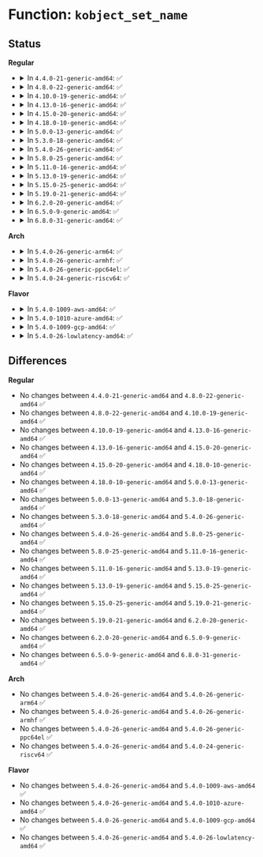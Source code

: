 # Function: <code>kobject_set_name</code>

## Status
<b>Regular</b>
<ul>
<li>
<details>
<summary>In <code>4.4.0-21-generic-amd64</code>: ✅</summary>

```c
int kobject_set_name(struct kobject * kobj, const char * fmt, void (anon))
```

```json
{
  "name": "kobject_set_name",
  "collision_type": "Unique Global",
  "inline_type": "No",
  "funcs": [
    {
      "addr": 18446744071582957104,
      "name": "kobject_set_name",
      "external": true,
      "loc": "lib/kobject.c:300",
      "file": "lib/kobject.c",
      "inline": "seen, unknown",
      "caller_inline": [],
      "caller_func": [
        "fs/char_dev.c:__register_chrdev",
        "fs/ext4/sysfs.c:ext4_init_sysfs",
        "lib/kobject.c:kset_create_and_add",
        "drivers/base/bus.c:bus_register",
        "drivers/base/class.c:__class_register"
      ]
    }
  ],
  "symbols": [
    {
      "addr": 18446744071582957104,
      "name": "kobject_set_name",
      "section": ".text",
      "bind": "STB_GLOBAL",
      "size": 101
    }
  ]
}
```
</details>
</li>
<li>
<details>
<summary>In <code>4.8.0-22-generic-amd64</code>: ✅</summary>

```c
int kobject_set_name(struct kobject * kobj, const char * fmt, void (anon))
```

```json
{
  "name": "kobject_set_name",
  "collision_type": "Unique Global",
  "inline_type": "No",
  "funcs": [
    {
      "addr": 18446744071583244752,
      "name": "kobject_set_name",
      "external": true,
      "loc": "lib/kobject.c:300",
      "file": "lib/kobject.c",
      "inline": "seen, unknown",
      "caller_inline": [],
      "caller_func": [
        "fs/char_dev.c:__register_chrdev",
        "fs/ext4/sysfs.c:ext4_init_sysfs",
        "lib/kobject.c:kset_create_and_add",
        "drivers/base/bus.c:bus_register",
        "drivers/base/class.c:__class_register"
      ]
    }
  ],
  "symbols": [
    {
      "addr": 18446744071583244752,
      "name": "kobject_set_name",
      "section": ".text",
      "bind": "STB_GLOBAL",
      "size": 101
    }
  ]
}
```
</details>
</li>
<li>
<details>
<summary>In <code>4.10.0-19-generic-amd64</code>: ✅</summary>

```c
int kobject_set_name(struct kobject * kobj, const char * fmt, void (anon))
```

```json
{
  "name": "kobject_set_name",
  "collision_type": "Unique Global",
  "inline_type": "No",
  "funcs": [
    {
      "addr": 18446744071583360064,
      "name": "kobject_set_name",
      "external": true,
      "loc": "lib/kobject.c:300",
      "file": "lib/kobject.c",
      "inline": "seen, unknown",
      "caller_inline": [],
      "caller_func": [
        "fs/char_dev.c:__register_chrdev",
        "fs/ext4/sysfs.c:ext4_init_sysfs",
        "lib/kobject.c:kset_create_and_add",
        "drivers/base/bus.c:bus_register",
        "drivers/base/class.c:__class_register"
      ]
    }
  ],
  "symbols": [
    {
      "addr": 18446744071583360064,
      "name": "kobject_set_name",
      "section": ".text",
      "bind": "STB_GLOBAL",
      "size": 101
    }
  ]
}
```
</details>
</li>
<li>
<details>
<summary>In <code>4.13.0-16-generic-amd64</code>: ✅</summary>

```c
int kobject_set_name(struct kobject * kobj, const char * fmt, void (anon))
```

```json
{
  "name": "kobject_set_name",
  "collision_type": "Unique Global",
  "inline_type": "No",
  "funcs": [
    {
      "addr": 18446744071588210400,
      "name": "kobject_set_name",
      "external": true,
      "loc": "lib/kobject.c:300",
      "file": "lib/kobject.c",
      "inline": "seen, unknown",
      "caller_inline": [],
      "caller_func": [
        "fs/char_dev.c:__register_chrdev",
        "fs/ext4/sysfs.c:ext4_init_sysfs",
        "drivers/base/bus.c:bus_register",
        "drivers/base/class.c:__class_register",
        "lib/kobject.c:kset_create_and_add"
      ]
    }
  ],
  "symbols": [
    {
      "addr": 18446744071588210400,
      "name": "kobject_set_name",
      "section": ".text",
      "bind": "STB_GLOBAL",
      "size": 101
    }
  ]
}
```
</details>
</li>
<li>
<details>
<summary>In <code>4.15.0-20-generic-amd64</code>: ✅</summary>

```c
int kobject_set_name(struct kobject * kobj, const char * fmt, void (anon))
```

```json
{
  "name": "kobject_set_name",
  "collision_type": "Unique Global",
  "inline_type": "No",
  "funcs": [
    {
      "addr": 18446744071588759968,
      "name": "kobject_set_name",
      "external": true,
      "loc": "lib/kobject.c:300",
      "file": "lib/kobject.c",
      "inline": "seen, unknown",
      "caller_inline": [],
      "caller_func": [
        "fs/char_dev.c:__register_chrdev",
        "fs/ext4/sysfs.c:ext4_init_sysfs",
        "drivers/base/bus.c:bus_register",
        "drivers/base/class.c:__class_register",
        "lib/kobject.c:kset_create_and_add"
      ]
    }
  ],
  "symbols": [
    {
      "addr": 18446744071588759968,
      "name": "kobject_set_name",
      "section": ".text",
      "bind": "STB_GLOBAL",
      "size": 101
    }
  ]
}
```
</details>
</li>
<li>
<details>
<summary>In <code>4.18.0-10-generic-amd64</code>: ✅</summary>

```c
int kobject_set_name(struct kobject * kobj, const char * fmt, void (anon))
```

```json
{
  "name": "kobject_set_name",
  "collision_type": "Unique Global",
  "inline_type": "No",
  "funcs": [
    {
      "addr": 18446744071589138336,
      "name": "kobject_set_name",
      "external": true,
      "loc": "lib/kobject.c:316",
      "file": "lib/kobject.c",
      "inline": "seen, unknown",
      "caller_inline": [],
      "caller_func": [
        "fs/char_dev.c:__register_chrdev",
        "drivers/base/bus.c:bus_register",
        "drivers/base/class.c:__class_register",
        "lib/kobject.c:kset_create_and_add"
      ]
    }
  ],
  "symbols": [
    {
      "addr": 18446744071589138336,
      "name": "kobject_set_name",
      "section": ".text",
      "bind": "STB_GLOBAL",
      "size": 101
    }
  ]
}
```
</details>
</li>
<li>
<details>
<summary>In <code>5.0.0-13-generic-amd64</code>: ✅</summary>

```c
int kobject_set_name(struct kobject * kobj, const char * fmt, void (anon))
```

```json
{
  "name": "kobject_set_name",
  "collision_type": "Unique Global",
  "inline_type": "No",
  "funcs": [
    {
      "addr": 18446744071589373184,
      "name": "kobject_set_name",
      "external": true,
      "loc": "lib/kobject.c:316",
      "file": "lib/kobject.c",
      "inline": "seen, unknown",
      "caller_inline": [],
      "caller_func": [
        "fs/char_dev.c:__register_chrdev",
        "drivers/base/bus.c:bus_register",
        "drivers/base/class.c:__class_register",
        "lib/kobject.c:kset_create_and_add"
      ]
    }
  ],
  "symbols": [
    {
      "addr": 18446744071589373184,
      "name": "kobject_set_name",
      "section": ".text",
      "bind": "STB_GLOBAL",
      "size": 101
    }
  ]
}
```
</details>
</li>
<li>
<details>
<summary>In <code>5.3.0-18-generic-amd64</code>: ✅</summary>

```c
int kobject_set_name(struct kobject * kobj, const char * fmt, void (anon))
```

```json
{
  "name": "kobject_set_name",
  "collision_type": "Unique Global",
  "inline_type": "No",
  "funcs": [
    {
      "addr": 18446744071589830240,
      "name": "kobject_set_name",
      "external": true,
      "loc": "lib/kobject.c:324",
      "file": "lib/kobject.c",
      "inline": "seen, unknown",
      "caller_inline": [],
      "caller_func": [
        "fs/char_dev.c:__register_chrdev",
        "drivers/base/bus.c:bus_register",
        "drivers/base/class.c:__class_register",
        "lib/kobject.c:kset_create_and_add"
      ]
    }
  ],
  "symbols": [
    {
      "addr": 18446744071589830240,
      "name": "kobject_set_name",
      "section": ".text",
      "bind": "STB_GLOBAL",
      "size": 101
    }
  ]
}
```
</details>
</li>
<li>
<details>
<summary>In <code>5.4.0-26-generic-amd64</code>: ✅</summary>

```c
int kobject_set_name(struct kobject * kobj, const char * fmt, void (anon))
```

```json
{
  "name": "kobject_set_name",
  "collision_type": "Unique Global",
  "inline_type": "No",
  "funcs": [
    {
      "addr": 18446744071590056384,
      "name": "kobject_set_name",
      "external": true,
      "loc": "lib/kobject.c:324",
      "file": "lib/kobject.c",
      "inline": "seen, unknown",
      "caller_inline": [],
      "caller_func": [
        "fs/char_dev.c:__register_chrdev",
        "drivers/base/bus.c:bus_register",
        "drivers/base/class.c:__class_register",
        "drivers/base/power/wakeup_stats.c:wakeup_source_device_create",
        "lib/kobject.c:kset_create_and_add"
      ]
    }
  ],
  "symbols": [
    {
      "addr": 18446744071590056384,
      "name": "kobject_set_name",
      "section": ".text",
      "bind": "STB_GLOBAL",
      "size": 101
    }
  ]
}
```
</details>
</li>
<li>
<details>
<summary>In <code>5.8.0-25-generic-amd64</code>: ✅</summary>

```c
int kobject_set_name(struct kobject * kobj, const char * fmt, void (anon))
```

```json
{
  "name": "kobject_set_name",
  "collision_type": "Unique Global",
  "inline_type": "No",
  "funcs": [
    {
      "addr": 18446744071585052416,
      "name": "kobject_set_name",
      "external": true,
      "loc": "lib/kobject.c:324",
      "file": "lib/kobject.c",
      "inline": "seen, unknown",
      "caller_inline": [],
      "caller_func": [
        "fs/char_dev.c:__register_chrdev",
        "lib/kobject.c:kset_create_and_add",
        "drivers/base/bus.c:bus_register",
        "drivers/base/class.c:__class_register",
        "drivers/base/power/wakeup_stats.c:wakeup_source_device_create"
      ]
    }
  ],
  "symbols": [
    {
      "addr": 18446744071585052416,
      "name": "kobject_set_name",
      "section": ".text",
      "bind": "STB_GLOBAL",
      "size": 101
    }
  ]
}
```
</details>
</li>
<li>
<details>
<summary>In <code>5.11.0-16-generic-amd64</code>: ✅</summary>

```c
int kobject_set_name(struct kobject * kobj, const char * fmt, void (anon))
```

```json
{
  "name": "kobject_set_name",
  "collision_type": "Unique Global",
  "inline_type": "No",
  "funcs": [
    {
      "addr": 18446744071585202208,
      "name": "kobject_set_name",
      "external": true,
      "loc": "lib/kobject.c:324",
      "file": "lib/kobject.c",
      "inline": "seen, unknown",
      "caller_inline": [],
      "caller_func": [
        "fs/char_dev.c:__register_chrdev",
        "lib/kobject.c:kset_create_and_add",
        "drivers/base/bus.c:bus_register",
        "drivers/base/class.c:__class_register",
        "drivers/base/power/wakeup_stats.c:wakeup_source_device_create"
      ]
    }
  ],
  "symbols": [
    {
      "addr": 18446744071585202208,
      "name": "kobject_set_name",
      "section": ".text",
      "bind": "STB_GLOBAL",
      "size": 101
    }
  ]
}
```
</details>
</li>
<li>
<details>
<summary>In <code>5.13.0-19-generic-amd64</code>: ✅</summary>

```c
int kobject_set_name(struct kobject * kobj, const char * fmt, void (anon))
```

```json
{
  "name": "kobject_set_name",
  "collision_type": "Unique Global",
  "inline_type": "No",
  "funcs": [
    {
      "addr": 18446744071585085280,
      "name": "kobject_set_name",
      "external": true,
      "loc": "lib/kobject.c:324",
      "file": "lib/kobject.c",
      "inline": "seen, unknown",
      "caller_inline": [],
      "caller_func": [
        "fs/char_dev.c:__register_chrdev",
        "lib/kobject.c:kset_create_and_add",
        "drivers/base/bus.c:bus_register",
        "drivers/base/class.c:__class_register"
      ]
    }
  ],
  "symbols": [
    {
      "addr": 18446744071585085280,
      "name": "kobject_set_name",
      "section": ".text",
      "bind": "STB_GLOBAL",
      "size": 101
    }
  ]
}
```
</details>
</li>
<li>
<details>
<summary>In <code>5.15.0-25-generic-amd64</code>: ✅</summary>

```c
int kobject_set_name(struct kobject * kobj, const char * fmt, void (anon))
```

```json
{
  "name": "kobject_set_name",
  "collision_type": "Unique Global",
  "inline_type": "No",
  "funcs": [
    {
      "addr": 18446744071585532208,
      "name": "kobject_set_name",
      "external": true,
      "loc": "lib/kobject.c:324",
      "file": "lib/kobject.c",
      "inline": "seen, unknown",
      "caller_inline": [],
      "caller_func": [
        "fs/char_dev.c:__register_chrdev",
        "lib/kobject.c:kset_create_and_add",
        "drivers/base/bus.c:bus_register",
        "drivers/base/class.c:__class_register"
      ]
    }
  ],
  "symbols": [
    {
      "addr": 18446744071585532208,
      "name": "kobject_set_name",
      "section": ".text",
      "bind": "STB_GLOBAL",
      "size": 101
    }
  ]
}
```
</details>
</li>
<li>
<details>
<summary>In <code>5.19.0-21-generic-amd64</code>: ✅</summary>

```c
int kobject_set_name(struct kobject * kobj, const char * fmt, void (anon))
```

```json
{
  "name": "kobject_set_name",
  "collision_type": "Unique Global",
  "inline_type": "No",
  "funcs": [
    {
      "addr": 18446744071586686048,
      "name": "kobject_set_name",
      "external": true,
      "loc": "lib/kobject.c:292",
      "file": "lib/kobject.c",
      "inline": "seen, unknown",
      "caller_inline": [],
      "caller_func": [
        "fs/char_dev.c:__register_chrdev",
        "lib/kobject.c:kset_create_and_add",
        "drivers/base/bus.c:bus_register",
        "drivers/base/class.c:__class_register"
      ]
    }
  ],
  "symbols": [
    {
      "addr": 18446744071586686048,
      "name": "kobject_set_name",
      "section": ".text",
      "bind": "STB_GLOBAL",
      "size": 127
    }
  ]
}
```
</details>
</li>
<li>
<details>
<summary>In <code>6.2.0-20-generic-amd64</code>: ✅</summary>

```c
int kobject_set_name(struct kobject * kobj, const char * fmt, void (anon))
```

```json
{
  "name": "kobject_set_name",
  "collision_type": "Unique Global",
  "inline_type": "No",
  "funcs": [
    {
      "addr": 18446744071595767168,
      "name": "kobject_set_name",
      "external": true,
      "loc": "lib/kobject.c:300",
      "file": "lib/kobject.c",
      "inline": "seen, unknown",
      "caller_inline": [],
      "caller_func": [
        "fs/char_dev.c:__register_chrdev",
        "drivers/base/bus.c:bus_register",
        "drivers/base/class.c:__class_register",
        "lib/kobject.c:kset_create_and_add"
      ]
    }
  ],
  "symbols": [
    {
      "addr": 18446744071595767168,
      "name": "kobject_set_name",
      "section": ".text",
      "bind": "STB_GLOBAL",
      "size": 127
    }
  ]
}
```
</details>
</li>
<li>
<details>
<summary>In <code>6.5.0-9-generic-amd64</code>: ✅</summary>

```c
int kobject_set_name(struct kobject * kobj, const char * fmt, void (anon))
```

```json
{
  "name": "kobject_set_name",
  "collision_type": "Unique Global",
  "inline_type": "No",
  "funcs": [
    {
      "addr": 18446744071596291568,
      "name": "kobject_set_name",
      "external": true,
      "loc": "lib/kobject.c:301",
      "file": "lib/kobject.c",
      "inline": "seen, unknown",
      "caller_inline": [],
      "caller_func": [
        "fs/char_dev.c:__register_chrdev",
        "drivers/base/bus.c:bus_register",
        "drivers/base/class.c:class_register",
        "lib/kobject.c:kset_create_and_add"
      ]
    }
  ],
  "symbols": [
    {
      "addr": 18446744071596291568,
      "name": "kobject_set_name",
      "section": ".text",
      "bind": "STB_GLOBAL",
      "size": 127
    }
  ]
}
```
</details>
</li>
<li>
<details>
<summary>In <code>6.8.0-31-generic-amd64</code>: ✅</summary>

```c
int kobject_set_name(struct kobject * kobj, const char * fmt, void (anon))
```

```json
{
  "name": "kobject_set_name",
  "collision_type": "Unique Global",
  "inline_type": "No",
  "funcs": [
    {
      "addr": 18446744071597176432,
      "name": "kobject_set_name",
      "external": true,
      "loc": "lib/kobject.c:308",
      "file": "lib/kobject.c",
      "inline": "seen, unknown",
      "caller_inline": [],
      "caller_func": [
        "fs/char_dev.c:__register_chrdev",
        "drivers/base/bus.c:bus_register",
        "drivers/base/class.c:class_register",
        "lib/kobject.c:kset_create_and_add"
      ]
    }
  ],
  "symbols": [
    {
      "addr": 18446744071597176432,
      "name": "kobject_set_name",
      "section": ".text",
      "bind": "STB_GLOBAL",
      "size": 127
    }
  ]
}
```
</details>
</li>
</ul>
<b>Arch</b>
<ul>
<li>
<details>
<summary>In <code>5.4.0-26-generic-arm64</code>: ✅</summary>

```c
int kobject_set_name(struct kobject * kobj, const char * fmt, void (anon))
```

```json
{
  "name": "kobject_set_name",
  "collision_type": "Unique Global",
  "inline_type": "No",
  "funcs": [
    {
      "addr": 18446603336503834000,
      "name": "kobject_set_name",
      "external": true,
      "loc": "lib/kobject.c:324",
      "file": "lib/kobject.c",
      "inline": "seen, unknown",
      "caller_inline": [],
      "caller_func": [
        "fs/char_dev.c:__register_chrdev",
        "drivers/base/bus.c:bus_register",
        "drivers/base/class.c:__class_register",
        "drivers/base/power/wakeup_stats.c:wakeup_source_device_create",
        "lib/kobject.c:kset_create_and_add"
      ]
    }
  ],
  "symbols": [
    {
      "addr": 18446603336503834000,
      "name": "kobject_set_name",
      "section": ".text",
      "bind": "STB_GLOBAL",
      "size": 120
    }
  ]
}
```
</details>
</li>
<li>
<details>
<summary>In <code>5.4.0-26-generic-armhf</code>: ✅</summary>

```c
int kobject_set_name(struct kobject * kobj, const char * fmt, void (anon))
```

```json
{
  "name": "kobject_set_name",
  "collision_type": "Unique Global",
  "inline_type": "No",
  "funcs": [
    {
      "addr": 3236452492,
      "name": "kobject_set_name",
      "external": true,
      "loc": "lib/kobject.c:324",
      "file": "lib/kobject.c",
      "inline": "seen, unknown",
      "caller_inline": [],
      "caller_func": [
        "fs/char_dev.c:__register_chrdev",
        "drivers/base/bus.c:bus_register",
        "drivers/base/class.c:__class_register",
        "drivers/base/power/wakeup_stats.c:wakeup_source_device_create",
        "sound/core/init.c:snd_card_new",
        "lib/kobject.c:kset_create_and_add"
      ]
    }
  ],
  "symbols": [
    {
      "addr": 3236452492,
      "name": "kobject_set_name",
      "section": ".text",
      "bind": "STB_GLOBAL",
      "size": 92
    }
  ]
}
```
</details>
</li>
<li>
<details>
<summary>In <code>5.4.0-26-generic-ppc64el</code>: ✅</summary>

```c
int kobject_set_name(struct kobject * kobj, const char * fmt, void (anon))
```

```json
{
  "name": "kobject_set_name",
  "collision_type": "Unique Global",
  "inline_type": "No",
  "funcs": [
    {
      "addr": 13835058055297681648,
      "name": "kobject_set_name",
      "external": true,
      "loc": "lib/kobject.c:324",
      "file": "lib/kobject.c",
      "inline": "seen, unknown",
      "caller_inline": [],
      "caller_func": [
        "fs/char_dev.c:__register_chrdev",
        "drivers/base/bus.c:bus_register",
        "drivers/base/class.c:__class_register",
        "drivers/base/power/wakeup_stats.c:wakeup_source_device_create",
        "lib/kobject.c:kset_create_and_add"
      ]
    }
  ],
  "symbols": [
    {
      "addr": 13835058055297681648,
      "name": "kobject_set_name",
      "section": ".text",
      "bind": "STB_GLOBAL",
      "size": 68
    }
  ]
}
```
</details>
</li>
<li>
<details>
<summary>In <code>5.4.0-24-generic-riscv64</code>: ✅</summary>

```c
int kobject_set_name(struct kobject * kobj, const char * fmt, void (anon))
```

```json
{
  "name": "kobject_set_name",
  "collision_type": "Unique Global",
  "inline_type": "No",
  "funcs": [
    {
      "addr": 18446743936279725564,
      "name": "kobject_set_name",
      "external": true,
      "loc": "lib/kobject.c:324",
      "file": "lib/kobject.c",
      "inline": "seen, unknown",
      "caller_inline": [],
      "caller_func": [
        "fs/char_dev.c:__register_chrdev",
        "drivers/base/bus.c:bus_register",
        "drivers/base/class.c:__class_register",
        "lib/kobject.c:kset_create_and_add"
      ]
    }
  ],
  "symbols": [
    {
      "addr": 18446743936279725564,
      "name": "kobject_set_name",
      "section": ".text",
      "bind": "STB_GLOBAL",
      "size": 46
    }
  ]
}
```
</details>
</li>
</ul>
<b>Flavor</b>
<ul>
<li>
<details>
<summary>In <code>5.4.0-1009-aws-amd64</code>: ✅</summary>

```c
int kobject_set_name(struct kobject * kobj, const char * fmt, void (anon))
```

```json
{
  "name": "kobject_set_name",
  "collision_type": "Unique Global",
  "inline_type": "No",
  "funcs": [
    {
      "addr": 18446744071589658640,
      "name": "kobject_set_name",
      "external": true,
      "loc": "lib/kobject.c:324",
      "file": "lib/kobject.c",
      "inline": "seen, unknown",
      "caller_inline": [],
      "caller_func": [
        "fs/char_dev.c:__register_chrdev",
        "drivers/base/bus.c:bus_register",
        "drivers/base/class.c:__class_register",
        "drivers/base/power/wakeup_stats.c:wakeup_source_device_create",
        "lib/kobject.c:kset_create_and_add"
      ]
    }
  ],
  "symbols": [
    {
      "addr": 18446744071589658640,
      "name": "kobject_set_name",
      "section": ".text",
      "bind": "STB_GLOBAL",
      "size": 101
    }
  ]
}
```
</details>
</li>
<li>
<details>
<summary>In <code>5.4.0-1010-azure-amd64</code>: ✅</summary>

```c
int kobject_set_name(struct kobject * kobj, const char * fmt, void (anon))
```

```json
{
  "name": "kobject_set_name",
  "collision_type": "Unique Global",
  "inline_type": "No",
  "funcs": [
    {
      "addr": 18446744071589384464,
      "name": "kobject_set_name",
      "external": true,
      "loc": "lib/kobject.c:324",
      "file": "lib/kobject.c",
      "inline": "seen, unknown",
      "caller_inline": [],
      "caller_func": [
        "fs/char_dev.c:__register_chrdev",
        "drivers/base/bus.c:bus_register",
        "drivers/base/class.c:__class_register",
        "drivers/base/power/wakeup_stats.c:wakeup_source_device_create",
        "lib/kobject.c:kset_create_and_add"
      ]
    }
  ],
  "symbols": [
    {
      "addr": 18446744071589384464,
      "name": "kobject_set_name",
      "section": ".text",
      "bind": "STB_GLOBAL",
      "size": 101
    }
  ]
}
```
</details>
</li>
<li>
<details>
<summary>In <code>5.4.0-1009-gcp-amd64</code>: ✅</summary>

```c
int kobject_set_name(struct kobject * kobj, const char * fmt, void (anon))
```

```json
{
  "name": "kobject_set_name",
  "collision_type": "Unique Global",
  "inline_type": "No",
  "funcs": [
    {
      "addr": 18446744071590102016,
      "name": "kobject_set_name",
      "external": true,
      "loc": "lib/kobject.c:324",
      "file": "lib/kobject.c",
      "inline": "seen, unknown",
      "caller_inline": [],
      "caller_func": [
        "fs/char_dev.c:__register_chrdev",
        "drivers/base/bus.c:bus_register",
        "drivers/base/class.c:__class_register",
        "drivers/base/power/wakeup_stats.c:wakeup_source_device_create",
        "lib/kobject.c:kset_create_and_add"
      ]
    }
  ],
  "symbols": [
    {
      "addr": 18446744071590102016,
      "name": "kobject_set_name",
      "section": ".text",
      "bind": "STB_GLOBAL",
      "size": 101
    }
  ]
}
```
</details>
</li>
<li>
<details>
<summary>In <code>5.4.0-26-lowlatency-amd64</code>: ✅</summary>

```c
int kobject_set_name(struct kobject * kobj, const char * fmt, void (anon))
```

```json
{
  "name": "kobject_set_name",
  "collision_type": "Unique Global",
  "inline_type": "No",
  "funcs": [
    {
      "addr": 18446744071590152320,
      "name": "kobject_set_name",
      "external": true,
      "loc": "lib/kobject.c:324",
      "file": "lib/kobject.c",
      "inline": "seen, unknown",
      "caller_inline": [],
      "caller_func": [
        "fs/char_dev.c:__register_chrdev",
        "drivers/base/bus.c:bus_register",
        "drivers/base/class.c:__class_register",
        "drivers/base/power/wakeup_stats.c:wakeup_source_device_create",
        "lib/kobject.c:kset_create_and_add"
      ]
    }
  ],
  "symbols": [
    {
      "addr": 18446744071590152320,
      "name": "kobject_set_name",
      "section": ".text",
      "bind": "STB_GLOBAL",
      "size": 101
    }
  ]
}
```
</details>
</li>
</ul>

## Differences
<b>Regular</b>
<ul>
<li>
No changes between <code>4.4.0-21-generic-amd64</code> and <code>4.8.0-22-generic-amd64</code> ✅
</li>
<li>
No changes between <code>4.8.0-22-generic-amd64</code> and <code>4.10.0-19-generic-amd64</code> ✅
</li>
<li>
No changes between <code>4.10.0-19-generic-amd64</code> and <code>4.13.0-16-generic-amd64</code> ✅
</li>
<li>
No changes between <code>4.13.0-16-generic-amd64</code> and <code>4.15.0-20-generic-amd64</code> ✅
</li>
<li>
No changes between <code>4.15.0-20-generic-amd64</code> and <code>4.18.0-10-generic-amd64</code> ✅
</li>
<li>
No changes between <code>4.18.0-10-generic-amd64</code> and <code>5.0.0-13-generic-amd64</code> ✅
</li>
<li>
No changes between <code>5.0.0-13-generic-amd64</code> and <code>5.3.0-18-generic-amd64</code> ✅
</li>
<li>
No changes between <code>5.3.0-18-generic-amd64</code> and <code>5.4.0-26-generic-amd64</code> ✅
</li>
<li>
No changes between <code>5.4.0-26-generic-amd64</code> and <code>5.8.0-25-generic-amd64</code> ✅
</li>
<li>
No changes between <code>5.8.0-25-generic-amd64</code> and <code>5.11.0-16-generic-amd64</code> ✅
</li>
<li>
No changes between <code>5.11.0-16-generic-amd64</code> and <code>5.13.0-19-generic-amd64</code> ✅
</li>
<li>
No changes between <code>5.13.0-19-generic-amd64</code> and <code>5.15.0-25-generic-amd64</code> ✅
</li>
<li>
No changes between <code>5.15.0-25-generic-amd64</code> and <code>5.19.0-21-generic-amd64</code> ✅
</li>
<li>
No changes between <code>5.19.0-21-generic-amd64</code> and <code>6.2.0-20-generic-amd64</code> ✅
</li>
<li>
No changes between <code>6.2.0-20-generic-amd64</code> and <code>6.5.0-9-generic-amd64</code> ✅
</li>
<li>
No changes between <code>6.5.0-9-generic-amd64</code> and <code>6.8.0-31-generic-amd64</code> ✅
</li>
</ul>
<b>Arch</b>
<ul>
<li>
No changes between <code>5.4.0-26-generic-amd64</code> and <code>5.4.0-26-generic-arm64</code> ✅
</li>
<li>
No changes between <code>5.4.0-26-generic-amd64</code> and <code>5.4.0-26-generic-armhf</code> ✅
</li>
<li>
No changes between <code>5.4.0-26-generic-amd64</code> and <code>5.4.0-26-generic-ppc64el</code> ✅
</li>
<li>
No changes between <code>5.4.0-26-generic-amd64</code> and <code>5.4.0-24-generic-riscv64</code> ✅
</li>
</ul>
<b>Flavor</b>
<ul>
<li>
No changes between <code>5.4.0-26-generic-amd64</code> and <code>5.4.0-1009-aws-amd64</code> ✅
</li>
<li>
No changes between <code>5.4.0-26-generic-amd64</code> and <code>5.4.0-1010-azure-amd64</code> ✅
</li>
<li>
No changes between <code>5.4.0-26-generic-amd64</code> and <code>5.4.0-1009-gcp-amd64</code> ✅
</li>
<li>
No changes between <code>5.4.0-26-generic-amd64</code> and <code>5.4.0-26-lowlatency-amd64</code> ✅
</li>
</ul>
